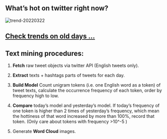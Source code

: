 ## What’s hot on twitter right now?

![trend-20220322][wordcloud]

[wordcloud]: https://raw.githubusercontent.com/xdqc/tweet-trend-everyday/master/word-cloud/trend-20220322.png?token=AF5V4P7ADR6KQBZ4CEDTNIK6AXRMU "trend-20220322"

## [Check trends on old days ...](https://github.com/xdqc/tweet-trend-everyday/tree/master/word-cloud)

## Text mining procedures:

1. **Fetch** raw tweet objects via twitter API (English tweets only).

2. **Extract** texts + hashtags parts of tweets for each day.

3. **Build Model** Count unigram tokens (i.e. one English word as a token) of tweet texts, calculate the occurrence frequency of each token, order by frequency high to low.

4. **Compare** today’s model and yesterday’s model. If today’s frequency of one token is higher than 2 times of yesterday’s frequency, which mean the hottiness of that word increased by more than 100%, record that token. (Only care about tokens with frequency >10^-5 )

5. Generate **Word Cloud** images.
